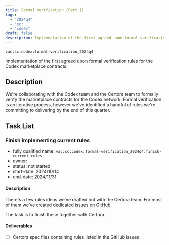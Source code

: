 ```yaml
---
title: Formal Verification (Part 1)
tags:
  - "2024q4"
  - "sc"
  - "codex"
draft: false
description: Implementation of the first agreed upon formal verification rules for the Codex marketplace contracts.
---
```


`vac:sc:codex:formal-verification_2024q4`

Implementation of the first agreed upon formal verification rules for the Codex marketplace contracts.

## Description

We're collaborating with the Codex team and the Certora team to formally verify the marketplace contracts for the Codex network. Formal verification is an iterative process, however we've identified a handful of rules we're committing to delivering by the end of this quarter.

## Task List

### Finish implementing current rules

* fully qualified name: `vac:sc:codex:formal-verification_2024q4:finish-current-rules`
* owner: 
* status: not started
* start-date: 2024/10/14
* end-date: 2024/11/31

#### Description

There's a few rules ideas we've drafted out with the Certora team. For most of them we've created dedicated [issues on GitHub](https://github.com/codex-storage/codex-contracts-eth/issues?q=is%3Aissue+is%3Aopen+label%3ACertora).

The task is to finish these together with Certora.

#### Deliverables

- [ ] Certora spec files containing rules listed in the GitHub issues
